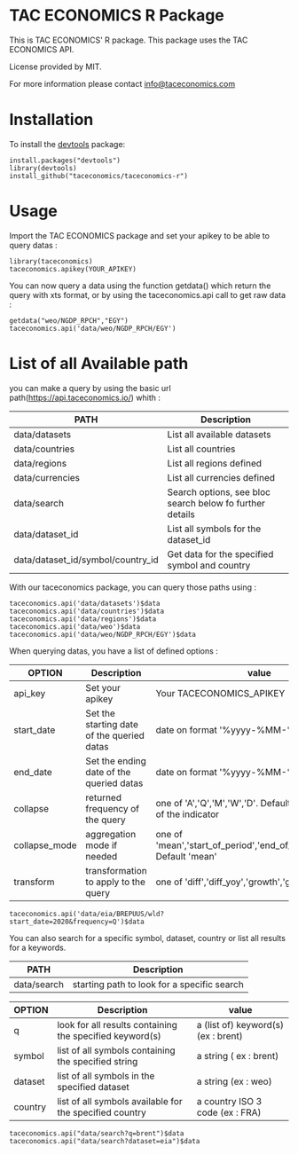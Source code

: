 # TAC ECONOMICS R Package

This is TAC ECONOMICS' R package. This package uses the TAC ECONOMICS API.

License provided by MIT.

For more information please contact info@taceconomics.com

# Installation

To install the [devtools](https://cran.r-project.org/package=devtools) package:

    install.packages("devtools")
    library(devtools)
    install_github("taceconomics/taceconomics-r")
	

# Usage

Import the TAC ECONOMICS package and set your apikey to be able to query datas :

	library(taceconomics)
	taceconomics.apikey(YOUR_APIKEY)
	
You can now query a data using the function getdata() which return the query with xts format, or by using the taceconomics.api call to get raw data :

	getdata("weo/NGDP_RPCH","EGY")
	taceconomics.api('data/weo/NGDP_RPCH/EGY')

	
# List of all Available path 

you can make a query by using the basic url path(https://api.taceconomics.io/) whith :

PATH | Description |
|---|---|
| data/datasets | List all available datasets |
| data/countries | List all countries |
| data/regions | List all regions defined |
| data/currencies | List all currencies defined |
| data/search | Search options, see bloc search below fo further details |
| data/dataset_id | List all symbols for the dataset_id |
| data/dataset_id/symbol/country_id | Get data for the specified symbol and country |

With our taceconomics package, you can query those paths using :

	taceconomics.api('data/datasets')$data
	taceconomics.api('data/countries')$data
	taceconomics.api('data/regions')$data
	taceconomics.api('data/weo')$data
	taceconomics.api('data/weo/NGDP_RPCH/EGY')$data

When querying datas, you have a list of defined options :

OPTION | Description | value | 
|---|---|---|
| api_key | Set your apikey | Your TACECONOMICS_APIKEY |
| start_date | Set the starting date of the queried datas | date on format '%yyyy-%MM-%dd' |
| end_date | Set the ending date of the queried datas | date on format '%yyyy-%MM-%dd' |
| collapse | returned frequency of the query | one of 'A','Q','M','W','D'. Default base frequency of the indicator |
| collapse_mode | aggregation mode if needed | one of 'mean','start_of_period','end_of_period','median'. Default 'mean' |
| transform | transformation to apply to the query | one of 'diff','diff_yoy','growth','growth_yoy'|


	taceconomics.api('data/eia/BREPUUS/wld?start_date=2020&frequency=Q')$data

You can also search for a specific symbol, dataset, country or list all results for a keywords.

PATH | Description |
|---|---|
| data/search | starting path to look for a specific search |

OPTION | Description | value | 
|---|---|---|
| q | look for all results containing the specified keyword(s) | a (list of) keyword(s) (ex : brent) |
| symbol | list of all symbols containing the specified string | a string ( ex : brent) |
| dataset | list of all symbols in the specified dataset | a string (ex : weo) |
| country | list of all symbols available for the specified country | a country ISO 3 code (ex : FRA) |

	taceconomics.api("data/search?q=brent")$data
	taceconomics.api("data/search?dataset=eia")$data






